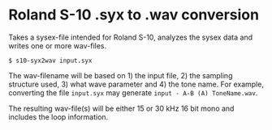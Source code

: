 # Roland S-10 .syx to .wav conversion

Takes a sysex-file intended for Roland S-10, analyzes the sysex data and writes one or more wav-files.

`$ s10-syx2wav input.syx`

The wav-filename will be based on 1) the input file, 2) the sampling structure used, 3) what wave parameter and 4) the tone name. For example, converting the file `input.syx` may generate `input - A-B (A) ToneName.wav`.

The resulting wav-file(s) will be either 15 or 30 kHz 16 bit mono and includes the loop information.
